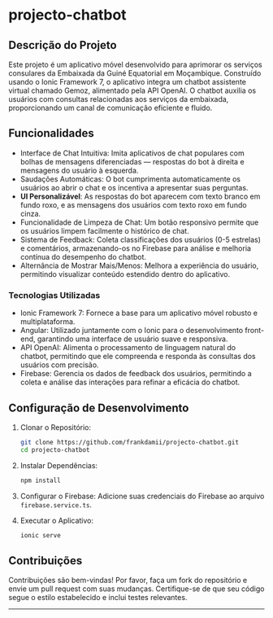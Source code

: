 # projecto-chatbot

## Descrição do Projeto

Este projeto é um aplicativo móvel desenvolvido para aprimorar os serviços consulares da Embaixada da Guiné Equatorial em Moçambique. Construído usando o Ionic Framework 7, o aplicativo integra um chatbot assistente virtual chamado Gemoz, alimentado pela API OpenAI. O chatbot auxilia os usuários com consultas relacionadas aos serviços da embaixada, proporcionando um canal de comunicação eficiente e fluido.

## Funcionalidades

- Interface de Chat Intuitiva: Imita aplicativos de chat populares com bolhas de mensagens diferenciadas — respostas do bot à direita e mensagens do usuário à esquerda.
- Saudações Automáticas: O bot cumprimenta automaticamente os usuários ao abrir o chat e os incentiva a apresentar suas perguntas.
- **UI Personalizável**: As respostas do bot aparecem com texto branco em fundo roxo, e as mensagens dos usuários com texto roxo em fundo cinza.
- Funcionalidade de Limpeza de Chat: Um botão responsivo permite que os usuários limpem facilmente o histórico de chat.
- Sistema de Feedback: Coleta classificações dos usuários (0-5 estrelas) e comentários, armazenando-os no Firebase para análise e melhoria contínua do desempenho do chatbot.
- Alternância de Mostrar Mais/Menos: Melhora a experiência do usuário, permitindo visualizar conteúdo estendido dentro do aplicativo.

### Tecnologias Utilizadas

- Ionic Framework 7: Fornece a base para um aplicativo móvel robusto e multiplataforma.
- Angular: Utilizado juntamente com o Ionic para o desenvolvimento front-end, garantindo uma interface de usuário suave e responsiva.
- API OpenAI: Alimenta o processamento de linguagem natural do chatbot, permitindo que ele compreenda e responda às consultas dos usuários com precisão.
- Firebase: Gerencia os dados de feedback dos usuários, permitindo a coleta e análise das interações para refinar a eficácia do chatbot.

## Configuração de Desenvolvimento

1. Clonar o Repositório:
    ```sh
    git clone https://github.com/frankdamii/projecto-chatbot.git
    cd projecto-chatbot
    ```

2. Instalar Dependências:
    ```sh
    npm install
    ```

3. Configurar o Firebase: Adicione suas credenciais do Firebase ao arquivo `firebase.service.ts`.

4. Executar o Aplicativo:
    ```sh
    ionic serve
    ```

## Contribuições

Contribuições são bem-vindas! Por favor, faça um fork do repositório e envie um pull request com suas mudanças. Certifique-se de que seu código segue o estilo estabelecido e inclui testes relevantes.


---
